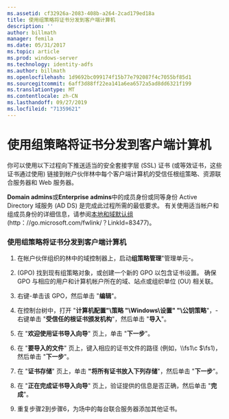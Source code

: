 ```yaml
---
ms.assetid: cf32926a-2083-408b-a264-2cad179ed18a
title: 使用组策略将证书分发到客户端计算机
description: ''
author: billmath
manager: femila
ms.date: 05/31/2017
ms.topic: article
ms.prod: windows-server
ms.technology: identity-adfs
ms.author: billmath
ms.openlocfilehash: 1d9692bc099174f15b77e792087f4c7055bf85d1
ms.sourcegitcommit: 6aff3d88ff22ea141a6ea6572a5ad8dd6321f199
ms.translationtype: MT
ms.contentlocale: zh-CN
ms.lasthandoff: 09/27/2019
ms.locfileid: "71359621"
---
```

# <a name="distribute-certificates-to-client-computers-by-using-group-policy"></a>使用组策略将证书分发到客户端计算机


你可以使用以下过程向下推送适当的安全套接字层 \(SSL\) 证书 \(或等效证书，这些证书通过使用\) 链接到帐户伙伴林中每个客户端计算机的受信任根组策略、资源联合服务器和 Web 服务器。  
  
**Domain admins**或**Enterprise admins**中的成员身份或同等身份 Active Directory 域服务 \(AD DS\) 是完成此过程所需的最低要求。  有关使用适当帐户和组成员身份的详细信息，请参阅[本地和域默认组](https://go.microsoft.com/fwlink/?LinkId=83477)\(http：\/\/go.microsoft.com\/fwlink\/？LinkId\=83477\)。   
  
### <a name="to-distribute-certificates-to-client-computers-by-using-group-policy"></a>使用组策略将证书分发到客户端计算机  
  
1.  在帐户伙伴组织的林中的域控制器上，启动**组策略管理**"管理单元\-。  
  
2.  \(GPO\) 找到现有组策略对象，或创建一个新的 GPO 以包含证书设置。 确保 GPO 与相应的用户和计算机帐户所在的域、站点或组织单位 \(OU\) 相关联。  
  
3.  右键\-单击该 GPO，然后单击 "**编辑**"。  
  
4.  在控制台树中，打开 "**计算机配置"\\策略 "\\Windows\\设置" "\\公钥策略**"，\-右键单击 "**受信任的根证书颁发机构**"，然后单击 "**导入**"。  
  
5.  在 "**欢迎使用证书导入向导**" 页上，单击 "**下一步**"。  
  
6.  在 "**要导入的文件**" 页上，键入相应的证书文件的路径 \(例如，\\\\fs1\\c $\\fs1\)，然后单击 "**下一步**"。  
  
7.  在 "**证书存储**" 页上，单击 **"将所有证书放入下列存储**"，然后单击 "**下一步**"。  
  
8.  在 "**正在完成证书导入向导**" 页上，验证提供的信息是否正确，然后单击 "**完成**"。  
  
9. 重复步骤2到步骤6，为场中的每台联合服务器添加其他证书。  
